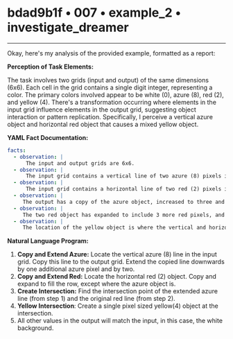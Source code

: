 # bdad9b1f • 007 • example_2 • investigate_dreamer

---
Okay, here's my analysis of the provided example, formatted as a report:

**Perception of Task Elements:**

The task involves two grids (input and output) of the same dimensions (6x6). Each cell in the grid contains a single digit integer, representing a color. The primary colors involved appear to be white (0), azure (8), red (2), and yellow (4). There's a transformation occurring where elements in the input grid influence elements in the output grid, suggesting object interaction or pattern replication. Specifically, I perceive a vertical azure object and horizontal red object that causes a mixed yellow object.

**YAML Fact Documentation:**



```yaml
facts:
  - observation: |
      The input and output grids are 6x6.
  - observation: |
      The input grid contains a vertical line of two azure (8) pixels in the second column.
  - observation: |
      The input grid contains a horizontal line of two red (2) pixels in the fourth row, fifth and sixth columns.
  - observation: |
     The output has a copy of the azure object, increased to three and copied to the row below and two rows below the original azure object.
  - observation: |
     The two red object has expanded to include 3 more red pixels, and the yellow pixel has taken the location of one of the original red pixels.
  - observation: |
     The location of the yellow object is where the vertical and horizontal lines intersect.
```



**Natural Language Program:**

1.  **Copy and Extend Azure:** Locate the vertical azure (8) line in the input grid. Copy this line to the output grid. Extend the copied line downwards by one additional azure pixel and by two.
2.  **Copy and Extend Red:** Locate the horizontal red (2) object. Copy and expand to fill the row, except where the azure object is.
3.  **Create Intersection:** Find the intersection point of the extended azure line (from step 1) and the original red line (from step 2).
4.  **Yellow Intersection**: Create a single pixel sized yellow(4) object at the intersection.
5. All other values in the output will match the input, in this case, the white background.


